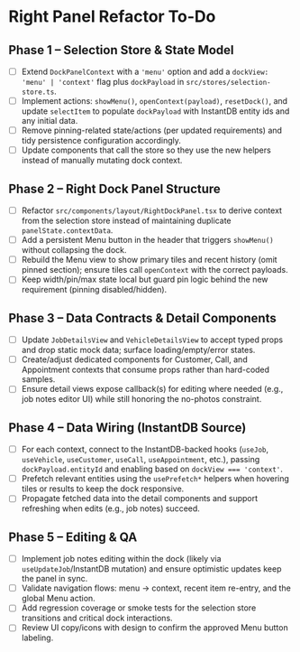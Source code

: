 # Right Panel Refactor To-Do

## Phase 1 – Selection Store & State Model
- [ ] Extend `DockPanelContext` with a `'menu'` option and add a `dockView: 'menu' | 'context'` flag plus `dockPayload` in `src/stores/selection-store.ts`.
- [ ] Implement actions: `showMenu()`, `openContext(payload)`, `resetDock()`, and update `selectItem` to populate `dockPayload` with InstantDB entity ids and any initial data.
- [ ] Remove pinning-related state/actions (per updated requirements) and tidy persistence configuration accordingly.
- [ ] Update components that call the store so they use the new helpers instead of manually mutating dock context.

## Phase 2 – Right Dock Panel Structure
- [ ] Refactor `src/components/layout/RightDockPanel.tsx` to derive context from the selection store instead of maintaining duplicate `panelState.contextData`.
- [ ] Add a persistent Menu button in the header that triggers `showMenu()` without collapsing the dock.
- [ ] Rebuild the Menu view to show primary tiles and recent history (omit pinned section); ensure tiles call `openContext` with the correct payloads.
- [ ] Keep width/pin/max state local but guard pin logic behind the new requirement (pinning disabled/hidden).

## Phase 3 – Data Contracts & Detail Components
- [ ] Update `JobDetailsView` and `VehicleDetailsView` to accept typed props and drop static mock data; surface loading/empty/error states.
- [ ] Create/adjust dedicated components for Customer, Call, and Appointment contexts that consume props rather than hard-coded samples.
- [ ] Ensure detail views expose callback(s) for editing where needed (e.g., job notes editor UI) while still honoring the no-photos constraint.

## Phase 4 – Data Wiring (InstantDB Source)
- [ ] For each context, connect to the InstantDB-backed hooks (`useJob`, `useVehicle`, `useCustomer`, `useCall`, `useAppointment`, etc.), passing `dockPayload.entityId` and enabling based on `dockView === 'context'`.
- [ ] Prefetch relevant entities using the `usePrefetch*` helpers when hovering tiles or results to keep the dock responsive.
- [ ] Propagate fetched data into the detail components and support refreshing when edits (e.g., job notes) succeed.

## Phase 5 – Editing & QA
- [ ] Implement job notes editing within the dock (likely via `useUpdateJob`/InstantDB mutation) and ensure optimistic updates keep the panel in sync.
- [ ] Validate navigation flows: menu -> context, recent item re-entry, and the global Menu action.
- [ ] Add regression coverage or smoke tests for the selection store transitions and critical dock interactions.
- [ ] Review UI copy/icons with design to confirm the approved Menu button labeling.
